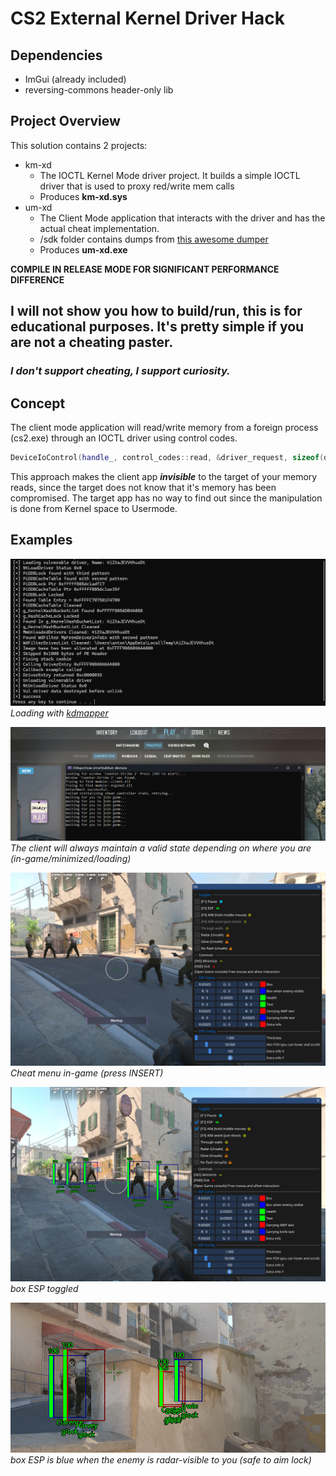 # CS2 External Kernel Driver Hack

## Dependencies

- ImGui (already included)
- reversing-commons header-only lib

## Project Overview

This solution contains 2 projects:

- km-xd
    - The IOCTL Kernel Mode driver project. It builds a simple IOCTL driver that is used to proxy red/write mem calls
    - Produces **km-xd.sys**
- um-xd
    - The Client Mode application that interacts with the driver and has the actual cheat implementation.
    - /sdk folder contains dumps from [this awesome dumper](https://github.com/a2x/cs2-dumper)
    - Produces **um-xd.exe**

**COMPILE IN RELEASE MODE FOR SIGNIFICANT PERFORMANCE DIFFERENCE**

<h2>I will not show you how to build/run, this is for educational purposes. It's pretty simple if you are not a cheating
paster.</h2>
<h3><i>I don't support cheating, I support curiosity.</i></h3>

## Concept

The client mode application will read/write memory from a foreign process (cs2.exe) through an IOCTL driver
using control codes.

```cpp
DeviceIoControl(handle_, control_codes::read, &driver_request, sizeof(driver_request), &driver_request, sizeof(driver_request), nullptr, nullptr);
```

This approach makes the client app _**invisible**_ to the target of your memory reads, since the target
does not know that it's memory has been compromised. The target app has no way to find out since the manipulation is
done from Kernel space to Usermode.

## Examples

![kdmapper](/github/img/kd-mapper.png)
*Loading with [kdmapper](https://github.com/TheCruZ/kdmapper)*

![wait-join-game.png](/github/img/wait-join-game.png)
*The client will always maintain a valid state depending on where you are (in-game/minimized/loading)*

![menu.png](/github/img/menu.png)
*Cheat menu in-game (press INSERT)*

![menu-toggled.png](/github/img/menu-toggled.png)
*box ESP toggled*

![toggled.png](/github/img/toggled.png)
*box ESP is blue when the enemy is radar-visible to you (safe to aim lock)*